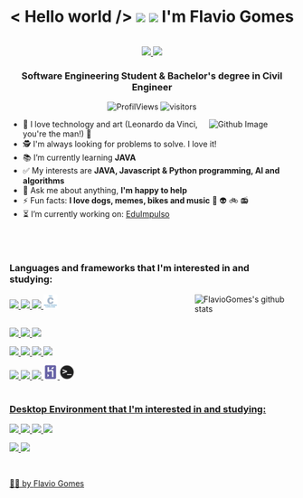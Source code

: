 <h1 align="center">< Hello world /> 
                   <img src="https://github.com/rajput2107/rajput2107/blob/master/Assets/Earth.gif" width="24px">
                   <img src="https://raw.githubusercontent.com/iampavangandhi/iampavangandhi/master/gifs/Hi.gif" width="30px"> I'm Flavio Gomes</h1>
 <p align="center"><br/>

  <a href="https://www.linkedin.com/in/flaviogomesbr/"  target="_blank">
    <img src="https://img.shields.io/badge/-LinkedIn-blue?style=flat&logo=Linkedin&logoColor=white">
  </a>

  <a href="mailto:flaviogonasc@gmail.com" target="_blank">
    <img src="https://img.shields.io/badge/-Gmail-c14438?style=flat&logo=Gmail&logoColor=white">
  </a>

</p>

<h3 align="center">Software Engineering Student & Bachelor's degree in Civil Engineer </h3>

<p align="center">
  <img alt="ProfilViews" src="https://views.whatilearened.today/views/github/flaviogomesbr/flaviogomesbr.svg" />
  <img alt="visitors" src="https://visitor-badge.glitch.me/badge?page_id=flaviogomesbr.flaviogomesbr" />
</p>

<img width="30%" align="right" alt="Github Image" src="https://media.giphy.com/media/fwbZnTftCXVocKzfxR/giphy.gif"/>

- 🤖 I love technology and art (Leonardo da Vinci, you're the man!) 🎨
- 🕵️‍ I'm always looking for problems to solve. I love it!
- 📚 I’m currently learning **JAVA**
- ✅ My interests are **JAVA, Javascript & Python programming, AI and algorithms**
- 💬 Ask me about anything, **I'm happy to help**
- ⚡ Fun facts: **I love dogs, memes, bikes and music** 🐶 👽 🚲 📻 
- ⏳ I’m currently working on: <a href="https://eduimpulso.herokuapp.com" target="_blank">EduImpulso </a>

<br/>
<br/>

<h3>Languages and frameworks that I'm interested in and studying:</h3> 

<p>

  <a href="https://github.com/flaviogomesbr/github-readme-stats">
  <img width="35%" align="right" alt="FlavioGomes's github stats" src="https://github-readme-stats.vercel.app/api/top-langs/?username=flaviogomesbr&count_private=true&theme=dracula">
  </a>

  
  
  
  <code><a href="https://www.java.com/en/" target="_blank"><img width="10%" src="https://www.vectorlogo.zone/logos/java/java-ar21.svg"></code>
  <code><a href="https://www.javascript.com/" target="_blank"><img width="10%" src="https://www.vectorlogo.zone/logos/javascript/javascript-ar21.svg"></code>
  <code><a href="https://www.python.org/" target="_blank"><img width="5%"  src="https://www.vectorlogo.zone/logos/python/python-icon.svg"></code>
  <code><a href="https://www.learn-c.org/" target="_blank"><img width="5%" src="https://raw.githubusercontent.com/github/explore/80688e429a7d4ef2fca1e82350fe8e3517d3494d/topics/c/c.png"></code>                      
  <br />

  <code><img width="10%" src="https://www.vectorlogo.zone/logos/php/php-horizontal.svg"><a href="https://www.php.net/" target="_blank"></code>
  <code><a href="https://www.mysql.com/" target="_blank"><img width="10%" src="https://www.vectorlogo.zone/logos/mysql/mysql-ar21.svg"></code>
  <code><a href="https://nodejs.org/en/" target="_blank"><img width="5%" src="https://www.vectorlogo.zone/logos/nodejs/nodejs-icon.svg"></code>
  <br />

  <code><a href="https://pt-br.reactjs.org/" target="_blank"><img width="10%"  src="https://www.vectorlogo.zone/logos/reactjs/reactjs-ar21.svg"></code>
  <code><a href="https://www.w3schools.com/html/default.asp" target="_blank"><img width="5%" src="https://www.vectorlogo.zone/logos/w3_html5/w3_html5-icon.svg"></code>
  <code><a href="https://www.w3schools.com/css/css_website_layout.asp" target="_blank"><img width="10%" src="https://www.vectorlogo.zone/logos/netlifyapp_watercss/netlifyapp_watercss-ar21.svg"></code> 
  <code><a href="https://getbootstrap.com/" target="_blank"><img width="10%" src="https://www.vectorlogo.zone/logos/getbootstrap/getbootstrap-ar21.svg"></code>
  <br />

  <code><a href="https://git-scm.com/" target="_blank"><img width="5%" src="https://www.vectorlogo.zone/logos/git-scm/git-scm-icon.svg"></code>
  <code><a href="https://github.com/" target="_blank"><img width="5%"  src="https://www.vectorlogo.zone/logos/github/github-icon.svg"></code>
  <code><a href="https://aws.amazon.com/" target="_blank"><img width="5%" src="https://images.ctfassets.net/lpjm8d10rkpy/6GIrtBy1QABNIFNcnyKxo1/8e651d482fe0e350280991535b171582/aws.svg"></code>
  <code><a href="https://www.heroku.com/" target="_blank"><img width="5%" src="https://raw.githubusercontent.com/devicons/devicon/master/icons/heroku/heroku-plain.svg"></code>
  <code><a href="https://www.vim.org/" target="_blank"><img width="5%"  src="https://raw.githubusercontent.com/github/explore/80688e429a7d4ef2fca1e82350fe8e3517d3494d/topics/terminal/terminal.png"></code>
  <br />
  <br />
</p>

<h3>Desktop Environment that I'm interested in and studying:</h3>
<p align="left">
  <code><img width="10%" href="https://code.visualstudio.com/" src="https://www.vectorlogo.zone/logos/visualstudio_code/visualstudio_code-ar21.svg"></code>
  <code><img width="10%" href="https://ubuntu.com/" src="https://www.vectorlogo.zone/logos/ubuntu/ubuntu-ar21.svg"></code>
  <code><img width="10%" href="https://www.linux.org/" src="https://www.vectorlogo.zone/logos/linux/linux-ar21.svg"></code>
  <code><img width="10%" href="https://www.microsoft.com/" src="https://www.vectorlogo.zone/logos/microsoft/microsoft-ar21.svg"></code>
  <br />
  
  <code><img width="10%" href="https://discord.com/" src="https://www.vectorlogo.zone/logos/discordapp/discordapp-ar21.svg"></code>
  <code><img width="5%" href="https://slack.com/intl/pt-br/" src="https://www.vectorlogo.zone/logos/slack/slack-icon.svg"></code>
</p>

<br/>

<p align="center">

👨‍🚀 by [Flavio Gomes](https://github.com/flaviogomesbr)

</p>

